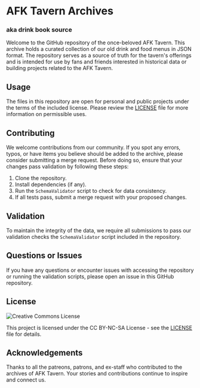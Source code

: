 # AFK Tavern Archives
### aka drink book source

Welcome to the GitHub repository of the once-beloved AFK Tavern. This archive holds a curated collection of our old drink and food menus in JSON format. The repository serves as a source of truth for the tavern's offerings and is intended for use by fans and friends interested in historical data or building projects related to the AFK Tavern.

## Usage

The files in this repository are open for personal and public projects under the terms of the included license. Please review the [LICENSE](LICENSE) file for more information on permissible uses.

## Contributing

We welcome contributions from our community. If you spot any errors, typos, or have items you believe should be added to the archive, please consider submitting a merge request. Before doing so, ensure that your changes pass validation by following these steps:

1. Clone the repository.
2. Install dependencies (if any).
3. Run the `SchemaValidator` script to check for data consistency.
4. If all tests pass, submit a merge request with your proposed changes.

## Validation

To maintain the integrity of the data, we require all submissions to pass our validation checks the `SchemaValidator` script included in the repository.

## Questions or Issues

If you have any questions or encounter issues with accessing the repository or running the validation scripts, please open an issue in this GitHub repository.

## License
![Creative Commons License](https://mirrors.creativecommons.org/presskit/buttons/88x31/png/by-nc-sa.png)

This project is licensed under the CC BY-NC-SA License - see the [LICENSE](LICENSE) file for details.

## Acknowledgements

Thanks to all the patreons, patrons, and ex-staff who contributed to the archives of AFK Tavern. Your stories and contributions continue to inspire and connect us.

